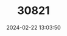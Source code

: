 ---
title: "30821"
category: "Shorea gardneri"
draft: false
date: 2024-02-22 13:03:50
languages:
  Tamil: ["Konge-koongili"]
  Sinhala; Sinhalese: ["Ratu-dun"]
  English: ["Red doon"]
---